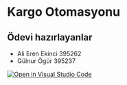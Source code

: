 # Kargo Otomasyonu
## Ödevi hazırlayanlar

- Ali Eren Ekinci 395262
- Gülnur Ögür 395237

[![Open in Visual Studio Code](https://classroom.github.com/assets/open-in-vscode-c66648af7eb3fe8bc4f294546bfd86ef473780cde1dea487d3c4ff354943c9ae.svg)](https://classroom.github.com/online_ide?assignment_repo_id=9663904&assignment_repo_type=AssignmentRepo)
